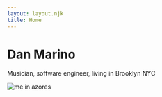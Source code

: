 ```yaml
---
layout: layout.njk
title: Home
---
```


<h1>Dan Marino</h1>

<p>Musician, software engineer, living in Brooklyn NYC</p>

<img src="/images/danazores.jpg" class="responsive-image" alt="me in azores">